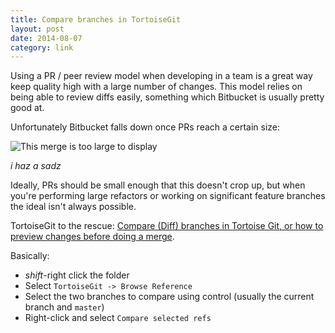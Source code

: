```yaml
---
title: Compare branches in TortoiseGit
layout: post
date: 2014-08-07
category: link
---
```


Using a PR / peer review model when developing in a team is a great way keep quality high with a large number of changes. This model relies on being able to review diffs easily, something which Bitbucket is usually pretty good at.

Unfortunately Bitbucket falls down once PRs reach a certain size:

![This merge is too large to display](https://i.imgur.com/JRllPwb.png)

_i haz a sadz_

Ideally, PRs should be small enough that this doesn't crop up, but when you're performing large refactors or working on significant feature branches the ideal isn't always possible.

TortoiseGit to the rescue: [Compare (Diff) branches in Tortoise Git, or how to preview changes before doing a merge](https://wikgren.fi/compare-diff-branches-in-tortoise-git-or-how-to-preview-changes-before-doing-a-merge/).

Basically:

- *shift*-right click the folder
- Select `TortoiseGit -> Browse Reference`
- Select the two branches to compare using control (usually the current branch and `master`)
- Right-click and select `Compare selected refs`




